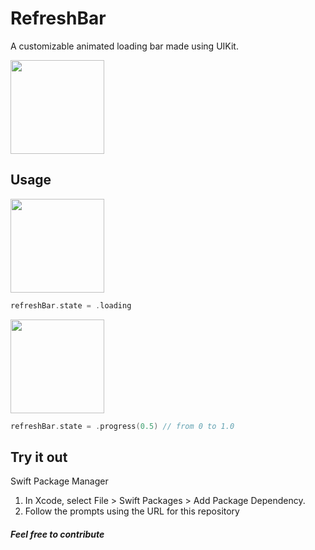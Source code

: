 # RefreshBar

A customizable animated loading bar made using UIKit.

<img src="https://i.imgur.com/BBUvPS9.gifgif" width="150">

## Usage
<img src="https://i.imgur.com/AA4MMIh.gif" width="150">

```swift
refreshBar.state = .loading
```

<img src="https://i.imgur.com/30jvb6T.gif" width="150">

```swift
refreshBar.state = .progress(0.5) // from 0 to 1.0
```

## Try it out
Swift Package Manager

1. In Xcode, select File > Swift Packages > Add Package Dependency.
2. Follow the prompts using the URL for this repository


##### Feel free to contribute
